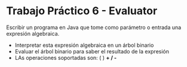 # Trabajo Práctico 6 - Evaluator #

Escribir un programa en Java que tome como parámetro o entrada una expresión algebraica.

  * Interpretar esta expresión algebraica en un árbol binario
  * Evaluar el árbol binario para saber el resultado de la expresión
  * LAs operaciones soportadas son: ( ) **+ / -**
